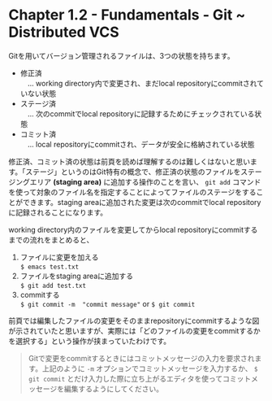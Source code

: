 Chapter 1.2 - Fundamentals - Git ~ Distributed VCS
=======

Gitを用いてバージョン管理されるファイルは、3つの状態を持ちます。

* 修正済<br>　... working directory内で変更され、まだlocal repositoryにcommitされていない状態
* ステージ済<br>　... 次のcommitでlocal repositoryに記録するためにチェックされている状態
* コミット済<br>　... local repositoryにcommitされ、データが安全に格納されている状態

修正済、コミット済の状態は前頁を読めば理解するのは難しくはないと思います。「ステージ」というのはGit特有の概念で、修正済の状態のファイルをステージングエリア **(staging area)** に追加する操作のことを言い、 `git add` コマンドを使って対象のファイル名を指定することによってファイルのステージをすることができます。staging areaに追加された変更は次のcommitでlocal repositoryに記録されることになります。

working directory内のファイルを変更してからlocal repositoryにcommitするまでの流れをまとめると、

1. ファイルに変更を加える<br>`$ emacs test.txt`
2. ファイルをstaging areaに追加する<br>`$ git add test.txt`
3. commitする<br>`$ git commit -m  "commit message"` or `$ git commit`

前頁では編集したファイルの変更をそのままrepositoryにcommitするような図が示されていたと思いますが、実際には「どのファイルの変更をcommitするかを選択する」という操作が挟まっていたわけです。

> Gitで変更をcommitするときにはコミットメッセージの入力を要求されます。上記のように `-m` オプションでコミットメッセージを入力するか、 `$ git commit` とだけ入力した際に立ち上がるエディタを使ってコミットメッセージを編集するようにしてください。
